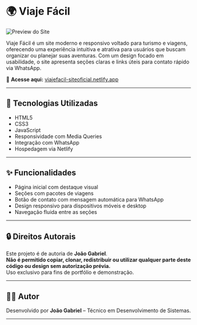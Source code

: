 # 🌍 Viaje Fácil

![Preview do Site](https://viajefacil-siteoficial.netlify.app/img/img-githubviajefacil.PNG)

Viaje Fácil é um site moderno e responsivo voltado para turismo e viagens, oferecendo uma experiência intuitiva e atrativa para usuários que buscam organizar ou planejar suas aventuras. Com um design focado em usabilidade, o site apresenta seções claras e links úteis para contato rápido via WhatsApp.

🔗 **Acesse aqui:** [viajefacil-siteoficial.netlify.app](https://viajefacil-siteoficial.netlify.app/)

---

## 🧰 Tecnologias Utilizadas

- HTML5
- CSS3
- JavaScript
- Responsividade com Media Queries
- Integração com WhatsApp
- Hospedagem via Netlify

---

## ✨ Funcionalidades

- Página inicial com destaque visual
- Seções com pacotes de viagens
- Botão de contato com mensagem automática para WhatsApp
- Design responsivo para dispositivos móveis e desktop
- Navegação fluida entre as seções

---

## 🔒 Direitos Autorais

Este projeto é de autoria de **João Gabriel**.  
**Não é permitido copiar, clonar, redistribuir ou utilizar qualquer parte deste código ou design sem autorização prévia.**  
Uso exclusivo para fins de portfólio e demonstração.

---

## 👨‍💻 Autor

Desenvolvido por **João Gabriel** – Técnico em Desenvolvimento de Sistemas.

---
